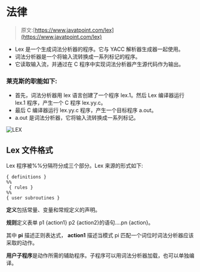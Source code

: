 # 法律

> 原文:[https://www.javatpoint.com/lex](https://www.javatpoint.com/lex)

*   Lex 是一个生成词法分析器的程序。它与 YACC 解析器生成器一起使用。
*   词法分析器是一个将输入流转换成一系列标记的程序。
*   它读取输入流，并通过在 C 程序中实现词法分析器产生源代码作为输出。

### 莱克斯的职能如下:

*   首先，词法分析器用 lex 语言创建了一个程序 lex.1。然后 Lex 编译器运行 lex.1 程序，产生一个 C 程序 lex.yy.c。
*   最后 C 编译器运行 lex.yy.c 程序，产生一个目标程序 a.out。
*   a.out 是词法分析器，它将输入流转换成一系列标记。

![LEX](../Images/b7bd26073a11af346a07a4f1f868a2af.png)

## Lex 文件格式

Lex 程序被%%分隔符分成三个部分。Lex 来源的形式如下:

```
{ definitions } 
%%
 { rules } 
%% 
{ user subroutines }

```

**定义**包括常量、变量和常规定义的声明。

**规则**定义表单 p1 {action1} p2 {action2}的语句....pn {action}。

其中 **pi** 描述正则表达式， **action1** 描述当模式 pi 匹配一个词位时词法分析器应该采取的动作。

**用户子程序**是动作所需的辅助程序。子程序可以用词法分析器加载，也可以单独编译。